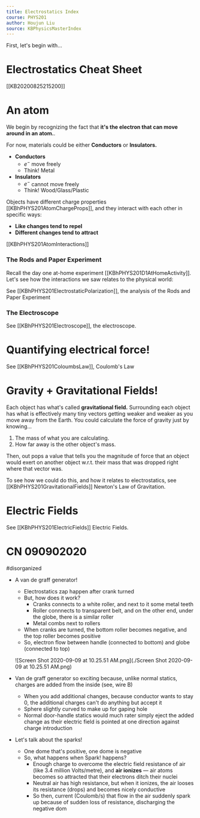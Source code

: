 ```yaml
---
title: Electrostatics Index
course: PHYS201
author: Houjun Liu
source: KBPhysicsMasterIndex
---
```


First, let's begin with...

# Electrostatics Cheat Sheet
[[KB20200825215200]]

# An atom
We begin by recognizing the fact that **it's the electron that can move around in an atom.**.

For now, materials could be either **Conductors** or **Insulators.**

* **Conductors**
    * $e^-$ move freely
    * Think! Metal
* **Insulators**
    * $e^-$ cannot move freely
    * Think! Wood/Glass/Plastic

Objects have different charge properties [[KBhPHYS201AtomChargeProps]], and they interact with each other in specific ways:

* **Like changes tend to repel**
* **Different changes tend to attract**  

[[KBhPHYS201AtomInteractions]]

### The Rods and Paper Experiment

Recall the day one at-home experiment [[KBhPHYS201D1AtHomeActivity]]. Let's see how the interactions we saw relates to the physical world:

See [[KBhPHYS201ElectrostaticPolarization]], the analysis of the Rods and Paper Experiment

### The Electroscope

See [[KBhPHYS201Electroscope]], the electroscope.
       
# Quantifying electrical force!

See [[KBhPHYS201ColoumbsLaw]], Coulomb's Law

# Gravity + Gravitational Fields!

Each object has what's called **gravitational field.** Surrounding each object has what is effectively many tiny vectors getting weaker and weaker as you move away from the Earth. You could calculate the force of gravity just by knowing…

1. The mass of what you are calculating.
2. How far away is the other object's mass.

Then, out pops a value that tells you the magnitude of force that an object would exert on another object w.r.t. their mass that was dropped right where that vector was.

To see how we could do this, and how it relates to electrostatics, see [[KBhPHYS201GravitationalFields]] Newton's Law of Gravitation.

# Electric Fields

See [[KBhPHYS201ElectricFields]] Electric Fields. 


# CN 090902020 

#disorganized

* A van de graff generator!
    * Electrostatics zap happen after crank turned
    * But, how does it work?
        * Cranks connects to a white roller, and next to it some metal teeth
        * Roller connnects to transparent belt, and on the other end, under the globe, there is a similar roller
        * Metal combs next to rollers
    * When cranks are turned, the bottom roller becomes negative, and the top roller becomes positive
    * So, electron flow between handle (connected to bottom) and globe (connected to top) 
        
  ![Screen Shot 2020-09-09 at 10.25.51 AM.png](./Screen Shot 2020-09-09 at 10.25.51 AM.png)
 * Van de graff generator so exciting because, unlike normal statics, charges are added from the inside (see, wire B)
     * When you add additional changes, because conductor wants to stay 0, the additional charges can't do anything but accept it 
     * Sphere slightly curved to make up for gaping hole
     * Normal door-handle statics would much rater simply eject the added change  as their electric field is pointed at one direction against charge introduction
 * Let's talk about the sparks!
     * One dome that's positive, one dome is negative
     * So, what happens when Spark! happens?
         * Enough charge to overcome the electric field resistance of air (like 3.4 million Volts/metre), and **air ionizes** — air atoms becomes so attracted that their electrons ditch their nuclei
         * Neutral air has high resistance, but when it ionizes, the air looses its resistance (drops) and becomes nicely conductive
         * So then, current (Coulomb/s) that flow in the air suddenly spark up because of sudden loss of resistance, discharging the negative dom